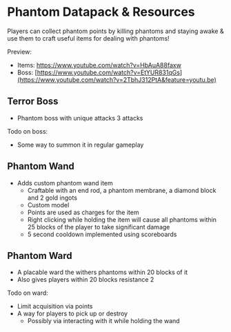 
# Phantom Datapack & Resources

Players can collect phantom points by killing phantoms and staying awake & use them to craft useful items for dealing with phantoms!

Preview: 
- Items: https://www.youtube.com/watch?v=HbAuA88faxw
- Boss: [https://www.youtube.com/watch?v=EtYUR831qGs](https://www.youtube.com/watch?v=2TbhJ312PtA&feature=youtu.be)

## Terror Boss
- Phantom boss with unique attacks 3 attacks

Todo on boss:
- Some way to summon it in regular gameplay

## Phantom Wand

- Adds custom phantom wand item
  - Craftable with an end rod, a phantom membrane, a diamond block and 2 gold ingots
  - Custom model
  - Points are used as charges for the item
  - Right clicking while holding the item will cause all phantoms within 25 blocks of the player to take significant damage
  - 5 second cooldown implemented using scoreboards

## Phantom Ward

- A placable ward the withers phantoms within 20 blocks of it
- Also gives players within 20 blocks resistance 2

Todo on ward:
- Limit acquisition via points
- A way for players to pick up or destroy
  - Possibly via interacting with it while holding the wand
